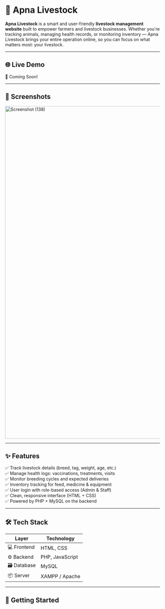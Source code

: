 # 🐄 Apna Livestock

**Apna Livestock** is a smart and user-friendly **livestock management website** built to empower farmers and livestock businesses. Whether you're tracking animals, managing health records, or monitoring inventory — Apna Livestock brings your entire operation online, so you can focus on what matters most: your livestock.

---

## 🌐 Live Demo

🚀 Coming Soon! 

---

## 📸 Screenshots

<img width="1920" height="1080" alt="Screenshot (138)" src="https://github.com/user-attachments/assets/08f289e5-fc8e-4a1c-b34d-8bee5175fadb" />



---

## ✨ Features

✅ Track livestock details (breed, tag, weight, age, etc.)  
✅ Manage health logs: vaccinations, treatments, visits  
✅ Monitor breeding cycles and expected deliveries  
✅ Inventory tracking for feed, medicine & equipment  
✅ User login with role-based access (Admin & Staff)  
✅ Clean, responsive interface (HTML + CSS)  
✅ Powered by PHP + MySQL on the backend

---

## 🛠️ Tech Stack

| Layer     | Technology         |
|-----------|--------------------|
| 💻 Frontend | HTML, CSS           |
| ⚙️ Backend  | PHP, JavaScript     |
| 🗃️ Database | MySQL               |
| 📦 Server   | XAMPP / Apache       |

---

## 🚀 Getting Started


